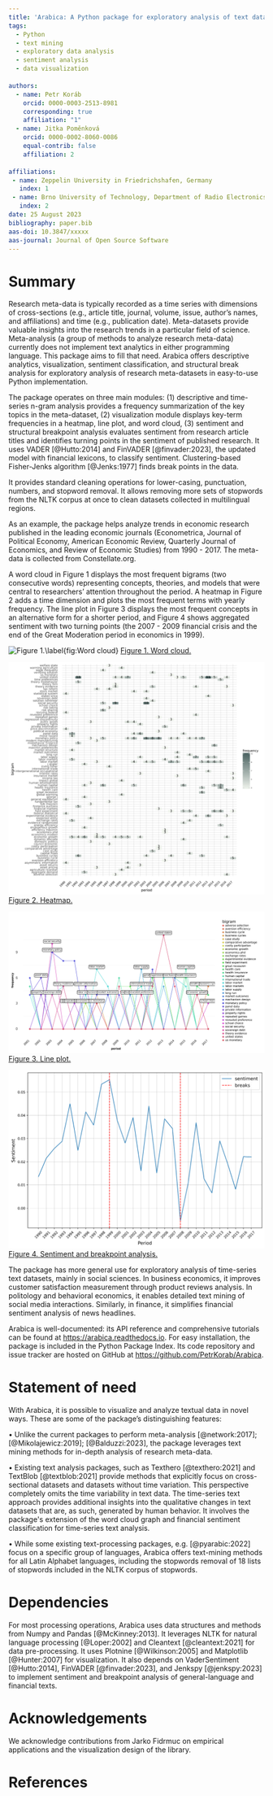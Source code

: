 ```yaml
---
title: 'Arabica: A Python package for exploratory analysis of text data'
tags:
  - Python
  - text mining
  - exploratory data analysis
  - sentiment analysis
  - data visualization

authors:
  - name: Petr Koráb
    orcid: 0000-0003-2513-8981
    corresponding: true
    affiliation: "1"
  - name: Jitka Poměnková
    orcid: 0000-0002-8060-0086
    equal-contrib: false
    affiliation: 2

affiliations:
 - name: Zeppelin University in Friedrichshafen, Germany
   index: 1
 - name: Brno University of Technology, Department of Radio Electronics, Czech Republic
   index: 2
date: 25 August 2023
bibliography: paper.bib
aas-doi: 10.3847/xxxxx 
aas-journal: Journal of Open Source Software
---
```


# Summary

Research meta-data is typically recorded as a time series with dimensions of cross-sections 
(e.g., article title, journal, volume, issue, author’s names, and affiliations) and time 
(e.g., publication date). Meta-datasets provide valuable insights into the research trends 
in a particular field of science. Meta-analysis (a group of methods to analyze research 
meta-data) currently does not implement text analytics in either programming language.
This package aims to fill that need. Arabica offers descriptive analytics, visualization, 
sentiment classification, and structural break analysis for exploratory analysis of 
research meta-datasets in easy-to-use Python implementation. 

The package operates on three main modules: (1) descriptive and time-series n-gram analysis 
provides a frequency summarization of the key topics in the meta-dataset, (2) visualization 
module displays key-term frequencies in a heatmap, line plot, and word cloud, (3) sentiment 
and structural breakpoint analysis evaluates sentiment from research article titles and 
identifies turning points in the sentiment of published research. It uses VADER [@Hutto:2014] 
and FinVADER [@finvader:2023], the updated model with financial lexicons, to classify 
sentiment. Clustering-based Fisher-Jenks algorithm [@Jenks:1977] finds break points in 
the data.

It provides standard cleaning operations for lower-casing, punctuation, numbers, and 
stopword removal. It allows removing more sets of stopwords from the NLTK corpus at once 
to clean datasets collected in multilingual regions.

As an example, the package helps analyze trends in economic research published in the 
leading economic journals (Econometrica, Journal of Political Economy, American Economic 
Review, Quarterly Journal of Economics, and Review of Economic Studies) from 1990 - 2017.
The meta-data is collected from Constellate.org.

A word cloud in Figure 1 displays the most frequent bigrams (two consecutive words) 
representing concepts, theories, and models that were central to researchers’ 
attention throughout the period. A heatmap in Figure 2 adds a time dimension and
plots the most frequent terms with yearly frequency. The line plot in Figure 3 
displays the most frequent concepts in an alternative form for a shorter period, 
and Figure 4 shows aggregated sentiment with two turning points (the 2007 - 2009 
financial crisis and the end of the Great Moderation period in economics in 1999). 

![Figure 1.\label{fig:Word cloud}](word_cloud.png)
[Figure 1. Word cloud.](word_cloud.png)

![Figure 2.\label{fig:Heatmap}](heatmap.png)
[Figure 2. Heatmap.](heatmap.png)

![Figure 3.\label{fig:Line plot}](line_plot.png)
[Figure 3. Line plot.](line_plot.png)

![Figure 4.\label{fig:Sentiment and breakpoint analysis}](sentiment_and_breakpoint_analysis.png)
[Figure 4. Sentiment and breakpoint analysis.](sentiment_and_breakpoint_analysis.png)

The package has more general use for exploratory analysis of time-series text datasets, 
mainly in social sciences. In business economics, it improves customer satisfaction 
measurement through product reviews analysis. In politology and behavioral economics, 
it enables detailed text mining of social media interactions. Similarly, in finance, 
it simplifies financial sentiment analysis of news headlines.

Arabica is well-documented: its API reference and comprehensive tutorials can be found 
at https://arabica.readthedocs.io. For easy installation, the package is included in
the Python Package Index. Its code repository and issue tracker are hosted on 
GitHub at https://github.com/PetrKorab/Arabica.

# Statement of need

With Arabica, it is possible to visualize and analyze textual data in novel ways. 
These are some of the package’s distinguishing features: 

• Unlike the current packages to perform meta-analysis [@network:2017]; [@Mikolajewicz:2019]; 
[@Balduzzi:2023], the package leverages text mining methods 
for in-depth analysis of research meta-data.

• Existing text analysis packages, such as Texthero [@texthero:2021] and TextBlob 
[@textblob:2021] provide methods that explicitly focus on cross-sectional datasets 
and datasets without time variation. This perspective completely omits the time 
variability in text data. The time-series text approach provides additional 
insights into the qualitative changes in text datasets that are, as such, generated 
by human behavior. It involves the package's extension of the word cloud graph 
and financial sentiment classification for time-series text analysis.

• While some existing text-processing packages, e.g. [@pyarabic:2022] focus on a 
specific group of languages, Arabica offers text-mining methods for all Latin 
Alphabet languages, including the stopwords removal of 18 lists of stopwords 
included in the NLTK corpus of stopwords. 

# Dependencies

For most processing operations, Arabica uses data structures and methods from 
Numpy and Pandas [@McKinney:2013]. It leverages NLTK for natural language 
processing [@Loper:2002] and Cleantext [@cleantext:2021] for data pre-processing. 
It uses Plotnine [@Wilkinson:2005] and Matplotlib [@Hunter:2007] for visualization. 
It also depends on VaderSentiment [@Hutto:2014], FinVADER [@finvader:2023], and 
Jenkspy [@jenkspy:2023] to implement sentiment and breakpoint analysis of 
general-language and financial texts.

# Acknowledgements

We acknowledge contributions from Jarko Fidrmuc on empirical applications and the 
visualization design of the library.

# References
